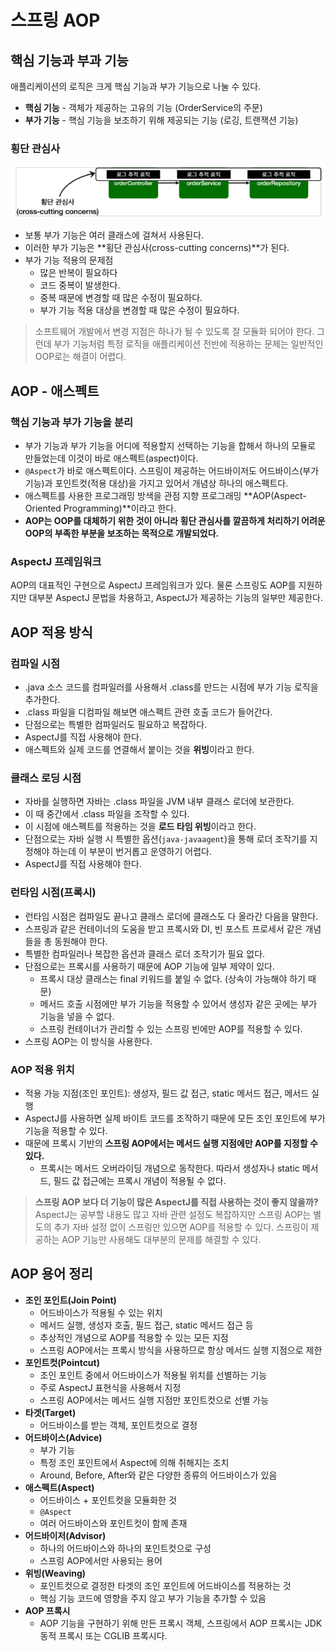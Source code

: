 # 스프링 AOP
## 핵심 기능과 부과 기능

애플리케이션의 로직은 크게 핵심 기능과 부가 기능으로 나눌 수 있다.

- **핵심 기능** - 객체가 제공하는 고유의 기능 (OrderService의 주문)
- **부가 기능** - 핵심 기능을 보조하기 위해 제공되는 기능 (로깅, 트랜잭션 기능)

### 횡단 관심사
![img.png](../../../image/cross-cutting-concerns.png)
- 보통 부가 기능은 여러 클래스에 걸쳐서 사용된다.
- 이러한 부가 기능은 **횡단 관심사(cross-cutting concerns)**가 된다.
- 부가 기능 적용의 문제점
    - 많은 반복이 필요하다
    - 코드 중복이 발생한다.
    - 중복 때문에 변경할 때 많은 수정이 필요하다.
    - 부가 기능 적용 대상을 변경할 때 많은 수정이 필요하다.

> 소프트웨어 개발에서 변경 지점은 하나가 될 수 있도록 잘 모듈화 되어야 한다. 그런데 부가 기능처럼 특정 로직을 애플리케이션 전반에 적용하는 문제는 일반적인 OOP로는 해결이 어렵다.
>

## AOP - 애스펙트

### 핵심 기능과 부가 기능을 분리

- 부가 기능과 부가 기능을 어디에 적용할지 선택하는 기능을 합해서 하나의 모듈로 만들었는데 이것이 바로 애스펙트(aspect)이다.
- `@Aspect`가 바로 애스펙트이다. 스프링이 제공하는 어드바이저도 어드바이스(부가 기능)과 포인트컷(적용 대상)을 가지고 있어서 개념상 하나의 애스펙트다.
- 애스펙트를 사용한 프로그래밍 방색을 관점 지향 프로그래밍 **AOP(Aspect-Oriented Programming)**이라고 한다.
- **AOP는 OOP를 대체하기 위한 것이 아니라 횡단 관심사를 깔끔하게 처리하기 어려운 OOP의 부족한 부분을 보조하는 목적으로 개발되었다.**

### AspectJ 프레임워크

AOP의 대표적인 구현으로 AspectJ 프레임워크가 있다. 물론 스프링도 AOP를 지원하지만 대부분 AspectJ 문법을 차용하고, AspectJ가 제공하는 기능의 일부만 제공한다.

## AOP 적용 방식

### 컴파일 시점
- .java 소스 코드를 컴파일러를 사용해서 .class를 만드는 시점에 부가 기능 로직을 추가한다.
- .class 파일을 디컴파일 해보면 애스펙트 관련 호출 코드가 들어간다.
- 단점으로는 특별한 컴파일러도 필요하고 복잡하다.
- AspectJ를 직접 사용해야 한다.
- 애스펙트와 실제 코드를 연결해서 붙이는 것을 **위빙**이라고 한다.

### 클래스 로딩 시점
- 자바를 실행하면 자바는 .class 파일을 JVM 내부 클래스 로더에 보관한다.
- 이 때 중간에서 .class 파일을 조작할 수 있다.
- 이 시점에 애스펙트를 적용하는 것을 **로드 타임 위빙**이라고 한다.
- 단점으로는 자바 실행 시 특별한 옵션(`java-javaagent`)을 통해 로더 조작기를 지정해야 하는데 이 부분이 번거롭고 운영하기 어렵다.
- AspectJ를 직접 사용해야 한다.

### 런타임 시점(프록시)
- 런타임 시점은 컴파일도 끝나고 클래스 로더에 클래스도 다 올라간 다음을 말한다.
- 스프링과 같은 컨테이너의 도움을 받고 프록시와 DI, 빈 포스트 프로세서 같은 개념들을 총 동원해야 한다.
- 특별한 컴파일러나 복잡한 옵션과 클래스 로더 조작기가 필요 없다.
- 단점으로는 프록시를 사용하기 때문에 AOP 기능에 일부 제약이 있다.
    - 프록시 대상 클래스는 final 키워드를 붙일 수 없다. (상속이 가능해야 하기 때문)
    - 메서드 호출 시점에만 부가 기능을 적용할 수 있어서 생성자 같은 곳에는 부가 기능을 넣을 수 없다.
    - 스프링 컨테이너가 관리할 수 있는 스프링 빈에만 AOP를 적용할 수 있다.
- 스프링 AOP는 이 방식을 사용한다.

### AOP 적용 위치

- 적용 가능 지점(조인 포인트): 생성자, 필드 값 접근, static 메서드 접근, 메서드 실행
- AspectJ를 사용하면 실제 바이트 코드를 조작하기 때문에 모든 조인 포인트에 부가 기능을 적용할 수 있다.
- 때문에  프록시 기반의 **스프링 AOP에서는 메서드 실행 지점에만 AOP를 지정할 수 있다.**
    - 프록시는 메서드 오버라이딩 개념으로 동작한다. 따라서 생성자나 static 메서드, 필드 값 접근에는 프록시 개념이 적용될 수 없다.

> **스프링 AOP 보다 더 기능이 많은 AspectJ를 직접 사용하는 것이 좋지 않을까?**
AspectJ는 공부할 내용도 많고 자바 관련 설정도 복잡하지만 스프링 AOP는 별도의 추가 자바 설정 없이 스프링만 있으면 AOP를 적용할 수 있다. 스프링이 제공하는 AOP 기능만 사용해도 대부분의 문제를 해결할 수 있다.
>

## AOP 용어 정리
- **조인 포인트(Join Point)**
    - 어드바이스가 적용될 수 있는 위치
    - 메서드 실행, 생성자 호출, 필드 접근, static 메서드 접근 등
    - 추상적인 개념으로 AOP를 적용할 수 있는 모든 지점
    - 스프링 AOP에서는 프록시 방식을 사용하므로 항상 메서드 실행 지점으로 제한
- **포인트컷(Pointcut)**
    - 조인 포인트 중에서 어드바이스가 적용될 위치를 선별하는 기능
    - 주로 AspectJ 표현식을 사용해서 지정
    - 스프링 AOP에서는 메서드 실행 지점만 포인트컷으로 선별 가능
- **타겟(Target)**
    - 어드바이스를 받는 객체, 포인트컷으로 결정
- **어드바이스(Advice)**
    - 부가 기능
    - 특정 조인 포인트에서 Aspect에 의해 취해지는 조치
    - Around, Before, After와 같은 다양한 종류의 어드바이스가 있음
- **애스펙트(Aspect)**
    - 어드바이스 + 포인트컷을 모듈화한 것
    - `@Aspect`
    - 여러 어드바이스와 포인트컷이 함께 존재
- **어드바이저(Advisor)**
    - 하나의 어드바이스와 하나의 포인트컷으로 구성
    - 스프링 AOP에서만 사용되는 용어
- **위빙(Weaving)**
    - 포인트컷으로 결정한 타겟의 조인 포인트에 어드바이스를 적용하는 것
    - 핵심 기능 코드에 영향을 주지 않고 부가 기능을 추가할 수 있음
- **AOP 프록시**
    - AOP 기능을 구현하기 위해 만든 프록시 객체, 스프링에서 AOP 프록시는 JDK 동적 프록시 또는 CGLIB 프록시다.
